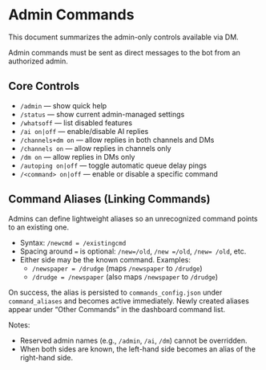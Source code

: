 # Admin Commands

This document summarizes the admin-only controls available via DM.

Admin commands must be sent as direct messages to the bot from an authorized admin.

## Core Controls

- `/admin` — show quick help
- `/status` — show current admin-managed settings
- `/whatsoff` — list disabled features
- `/ai on|off` — enable/disable AI replies
- `/channels+dm on` — allow replies in both channels and DMs
- `/channels on` — allow replies in channels only
- `/dm on` — allow replies in DMs only
- `/autoping on|off` — toggle automatic queue delay pings
- `/<command> on|off` — enable or disable a specific command

## Command Aliases (Linking Commands)

Admins can define lightweight aliases so an unrecognized command points to an existing one.

- Syntax: `/newcmd = /existingcmd`
- Spacing around `=` is optional: `/new=/old`, `/new =/old`, `/new= /old`, etc.
- Either side may be the known command. Examples:
  - `/newspaper = /drudge` (maps `/newspaper` to `/drudge`)
  - `/drudge = /newspaper` (also maps `/newspaper` to `/drudge`)

On success, the alias is persisted to `commands_config.json` under `command_aliases` and becomes active immediately. Newly created aliases appear under “Other Commands” in the dashboard command list.

Notes:
- Reserved admin names (e.g., `/admin`, `/ai`, `/dm`) cannot be overridden.
- When both sides are known, the left-hand side becomes an alias of the right-hand side.

